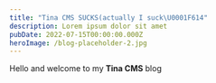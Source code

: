 ```yaml
---
title: "Tina CMS SUCKS(actually I suck\U0001F614"
description: Lorem ipsum dolor sit amet
pubDate: 2022-07-15T00:00:00.000Z
heroImage: /blog-placeholder-2.jpg
---
```


Hello and welcome to my **Tina CMS** blog
